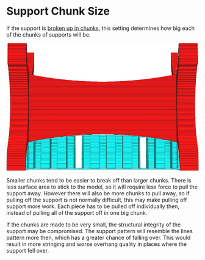 Support Chunk Size
====
If the support is [broken up in chunks](support_skip_some_zags.md), this setting determines how big each of the chunks of supports will be.

![Each chunk is about 20mm wide](../images/support_skip_some_zags.png)

Smaller chunks tend to be easier to break off than larger chunks. There is less surface area to stick to the model, so it will require less force to pull the support away. However there will also be more chunks to pull away, so if pulling off the support is not normally difficult, this may make pulling off support more work. Each piece has to be pulled off individually then, instead of pulling all of the support off in one big chunk.

If the chunks are made to be very small, the structural integrity of the support may be compromised. The support pattern will resemble the lines pattern more then, which has a greater chance of falling over. This would result in more stringing and worse overhang quality in places where the support fell over.